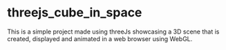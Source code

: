# threejs_cube_in_space
This is a simple project made using threeJs showcasing a 3D scene that is created, displayed and animated in a web browser using WebGL.

